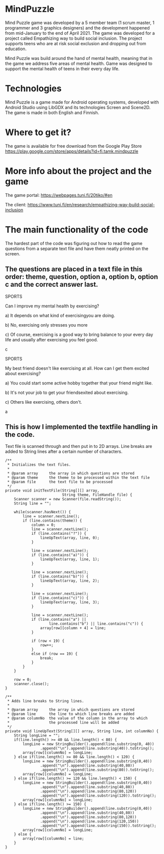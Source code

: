 # MindPuzzle

Mind Puzzle game was developed by a 5 member team (1 scrum master, 1 programmer and
3 graphics designers) and the development happened from mid-January to the end of 
April 2021. The game was developed for a project called 
Empathizing way to build social inclusion. The project supports teens who are at 
risk social exclusion and dropping out from education. 

Mind Puzzle was build around the hand of mental health, meaning that 
in the game we address five areas of mental health. Game was designed 
to support the mental health of teens in their every day life.

# Technologies

Mind Puzzle is a game made for Android operating systems, 
developed with Android Studio using LibGDX and its technologies 
Screen and Scene2D. The game is made in both English and Finnish.

# Where to get it?

The game is available for free download from the Google Play Store
https://play.google.com/store/apps/details?id=fi.tamk.mindpuzzle

# More info about the project and the game

The game portal: https://webpages.tuni.fi/20tiko/#en

The client: https://www.tuni.fi/en/research/empathizing-way-build-social-inclusion

# The main functionality of the code

The hardest part of the code was figuring out how to read the game questions 
from a separate text file and have them neatly printed on the screen.

## The questions are placed in a text file in this order: theme, question, option a, option b, option c and the correct answer last.

SPORTS

Can I improve my mental health by       exercising? 

a) It depends on what kind of exercisingyou are doing. 

b) No, exercising only stresses you more 

c) Of course, exercising is a good way  to bring balance to your every day life and usually after exercising            you feel good.

c

SPORTS

My best friend doesn't like exercising  at all. How can I get them excited about exercising?

a) You could start some active hobby    together that your friend might like.

b) It's not your job to get your friendsexited about exercising.

c) Others like exercising, others don't.

a



## This is how I implemented the textfile handling in the code. 
Text file is scanned through and then put in to 2D arrays.
Line breaks are added to String lines after a certain number of characters.

    /**
     * Initializes the text files.
     *
     * @param array     the array in which questions are stored
     * @param theme     the theme to be processed within the text file
     * @param file      the text file to be processed
     */
    private void initTextFile(String[][] array,
                              String theme, FileHandle file) {
        Scanner scanner = new Scanner(file.readString());
        String line = "";

        while(scanner.hasNext()) {
            line = scanner.nextLine();
            if (line.contains(theme)) {
                column = 0;
                line = scanner.nextLine();
                if (line.contains("?")) {
                    lineUpText(array, line, 0);
                }

                line = scanner.nextLine();
                if (line.contains("a)")) {
                    lineUpText(array, line, 1);
                }

                line = scanner.nextLine();
                if (line.contains("b)")) {
                    lineUpText(array, line, 2);
                }

                line = scanner.nextLine();
                if (line.contains("c)")) {
                    lineUpText(array, line, 3);
                }

                line = scanner.nextLine();
                if (line.contains("a") ||
                        line.contains("b") || line.contains("c")) {
                    array[row][column + 4] = line;
                }

                if (row < 19) {
                    row++;
                }
                else if (row == 19) {
                    break;
                }
            }
        }

        row = 0;
        scanner.close();
    }

    /**
     * Adds line breaks to String lines.
     *
     * @param array     the array in which questions are stored
     * @param line      the line to which line breaks are added
     * @param columnNo  the value of the column in the array to which
     *                  the processed line will be added
     */
    private void lineUpText(String[][] array, String line, int columnNo) {
        String longLine = "";
        if(line.length() >= 40 && line.length() < 80) {
            longLine = new StringBuilder().append(line.substring(0, 40))
                    .append("\n").append(line.substring(40)).toString();
            array[row][columnNo] = longLine;
        } else if(line.length() >= 80 && line.length() < 120) {
            longLine = new StringBuilder().append(line.substring(0,40))
                    .append("\n").append(line.substring(40,80))
                    .append("\n").append(line.substring(80)).toString();
            array[row][columnNo] = longLine;
        } else if(line.length() >= 120 && line.length() < 150) {
            longLine = new StringBuilder().append(line.substring(0,40))
                    .append("\n").append(line.substring(40,80))
                    .append("\n").append(line.substring(80,120))
                    .append("\n").append(line.substring(120)).toString();
            array[row][columnNo] = longLine;
        } else if(line.length() >= 150) {
            longLine = new StringBuilder().append(line.substring(0,40))
                    .append("\n").append(line.substring(40,80))
                    .append("\n").append(line.substring(80,120))
                    .append("\n").append(line.substring(120,150))
                    .append("\n").append(line.substring(150)).toString();
            array[row][columnNo] = longLine;
        } else {
            array[row][columnNo] = line;
        }
    }
